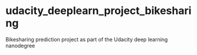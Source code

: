 # udacity_deeplearn_project_bikesharing
Bikesharing prediction project as part of the Udacity deep learning nanodegree
